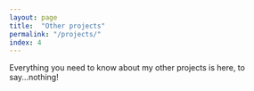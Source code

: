 ```yaml
---
layout: page
title:  "Other projects"
permalink: "/projects/"
index: 4
---
```


Everything you need to know about my other projects is here, to say...nothing!
